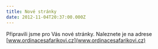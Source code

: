 ```yaml
---
title: Nové stránky
date: 2012-11-04T20:37:00.000Z
---
```

Připravili jsme pro Vás nové stránky. Naleznete je na adrese [www.ordinacesafarikovi.cz](www.ordinacesafarikovi.cz)
